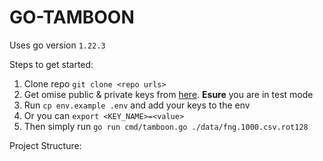 # GO-TAMBOON

Uses go version `1.22.3`

Steps to get started:
1. Clone repo `git clone <repo urls>`
2. Get omise public & private keys from [here](https://dashboard.omise.co/v2/settings/keys). **Esure** you are in test mode
3. Run `cp env.example .env` and add your keys to the env
4. Or you can `export <KEY_NAME>=<value>`
5. Then simply run `go run cmd/tamboon.go ./data/fng.1000.csv.rot128`

Project Structure:



